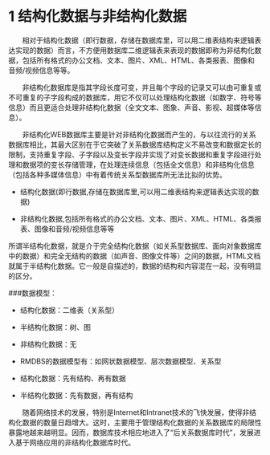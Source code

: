 # 1 结构化数据与非结构化数据

&#160; &#160; &#160; &#160;相对于结构化数据（即行数据，存储在数据库里，可以用二维表结构来逻辑表达实现的数据）而言，不方便用数据库二维逻辑表来表现的数据即称为非结构化数据，包括所有格式的办公文档、文本、图片、XML、HTML、各类报表、图像和音频/视频信息等等。

&#160; &#160; &#160; &#160;非结构化数据库是指其字段长度可变，并且每个字段的记录又可以由可重复或不可重复的子字段构成的数据库，用它不仅可以处理结构化数据（如数字、符号等信息）而且更适合处理非结构化数据（全文文本、图象、声音、影视、超媒体等信息）。

&#160; &#160; &#160; &#160;非结构化WEB数据库主要是针对非结构化数据而产生的，与以往流行的关系数据库相比，其最大区别在于它突破了关系数据库结构定义不易改变和数据定长的限制，支持重复字段、子字段以及变长字段并实现了对变长数据和重复字段进行处理和数据项的变长存储管理，在处理连续信息（包括全文信息）和非结构化信息（包括各种多媒体信息）中有着传统关系型数据库所无法比拟的优势。

* 结构化数据(即行数据,存储在数据库里,可以用二维表结构来逻辑表达实现的数据)

* 非结构化数据,包括所有格式的办公文档、文本、图片、XML、HTML、各类报表、图像和音频/视频信息等等

所谓半结构化数据，就是介于完全结构化数据（如关系型数据库、面向对象数据库中的数据）和完全无结构的数据（如声音、图像文件等）之间的数据，HTML文档就属于半结构化数据。它一般是自描述的，数据的结构和内容混在一起，没有明显的区分。


###数据模型：

* 结构化数据：二维表（关系型）

* 半结构化数据：树、图

* 非结构化数据：无

* RMDBS的数据模型有：如网状数据模型、层次数据模型、关系型

* 结构化数据：先有结构、再有数据

* 半结构化数据：先有数据，再有结构

&#160; &#160; &#160; &#160;随着网络技术的发展，特别是Internet和Intranet技术的飞快发展，使得非结构化数据的数量日趋增大。这时，主要用于管理结构化数据的关系数据库的局限性暴露地越来越明显。因而，数据库技术相应地进入了“后关系数据库时代”，发展进入基于网络应用的非结构化数据库时代。


